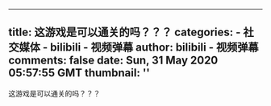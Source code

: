 
---
title: 这游戏是可以通关的吗？？？
categories: 
    - 社交媒体
    - bilibili - 视频弹幕
author: bilibili - 视频弹幕
comments: false
date: Sun, 31 May 2020 05:57:55 GMT
thumbnail: ''
---

<div>   
这游戏是可以通关的吗？？？  
</div>
            